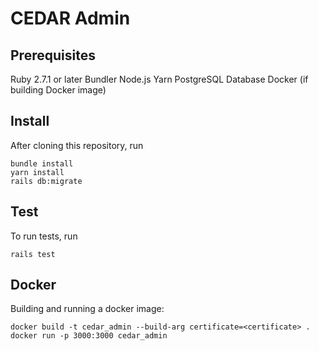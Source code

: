 # CEDAR Admin

## Prerequisites

Ruby 2.7.1 or later
Bundler
Node.js
Yarn
PostgreSQL Database
Docker (if building Docker image)

## Install

After cloning this repository, run

```
bundle install
yarn install
rails db:migrate
```

## Test

To run tests, run

```
rails test
```

## Docker

Building and running a docker image:

```
docker build -t cedar_admin --build-arg certificate=<certificate> .
docker run -p 3000:3000 cedar_admin
```
